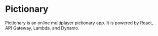 # Pictionary

Pictionary is an online multiplayer pictionary app. It is powered by React, API Gateway, Lambda, and Dynamo.
